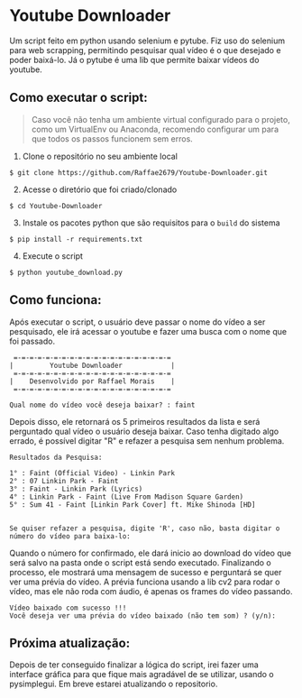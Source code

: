 # Youtube Downloader
Um script feito em python usando selenium e pytube. Fiz uso do selenium para web scrapping, permitindo pesquisar qual vídeo é o que desejado e poder baixá-lo. Já o pytube é uma lib que permite baixar vídeos do youtube.

## Como executar o script:

> Caso você não tenha um ambiente virtual configurado para o projeto, como um VirtualEnv ou Anaconda, recomendo configurar um para que todos os passos funcionem sem erros.

1. Clone o repositório no seu ambiente local
```
$ git clone https://github.com/Raffae2679/Youtube-Downloader.git
```
2. Acesse o diretório que foi criado/clonado
```
$ cd Youtube-Downloader
```
3. Instale os pacotes python que são requisitos para o `build` do sistema
```
$ pip install -r requirements.txt
```
4. Execute o script
```
$ python youtube_download.py
```

## Como funciona:
Após executar o script, o usuário deve passar o nome do vídeo a ser pesquisado, ele irá acessar o youtube e fazer uma busca com o nome que foi passado.
```
 =-=-=-=-=-=-=-=-=-=-=-=-=-=-=-=-=-=-=-=
|         Youtube Downloader            |
 =-=-=-=-=-=-=-=-=-=-=-=-=-=-=-=-=-=-=-=
|    Desenvolvido por Raffael Morais    |
 =-=-=-=-=-=-=-=-=-=-=-=-=-=-=-=-=-=-=-=

Qual nome do vídeo você deseja baixar? : faint
``` 

Depois disso, ele retornará os 5 primeiros resultados da lista e será perguntado qual vídeo o usuário deseja baixar. Caso tenha digitado algo errado, é possível digitar "R" e refazer a pesquisa sem nenhum problema. 
```
Resultados da Pesquisa:

1° : Faint (Official Video) - Linkin Park
2° : 07 Linkin Park - Faint
3° : Faint - Linkin Park (Lyrics)
4° : Linkin Park - Faint (Live From Madison Square Garden)
5° : Sum 41 - Faint [Linkin Park Cover] ft. Mike Shinoda [HD]


Se quiser refazer a pesquisa, digite 'R', caso não, basta digitar o número do vídeo para baixa-lo:
```
Quando o número for confirmado, ele dará inicio ao download do vídeo que será salvo na pasta onde o script está sendo executado. Finalizando o processo, ele mostrará uma mensagem de sucesso e perguntará se quer ver uma prévia do vídeo. A prévia funciona usando a lib cv2 para rodar o vídeo, mas ele não roda com áudio, é apenas os frames do vídeo passando. 
```
Vídeo baixado com sucesso !!!
Você deseja ver uma prévia do vídeo baixado (não tem som) ? (y/n):
```

## Próxima atualização:

Depois de ter conseguido finalizar a lógica do script, irei fazer uma interface gráfica para que fique mais agradável de se utilizar, usando o pysimplegui. Em breve estarei atualizando o repositorio.
